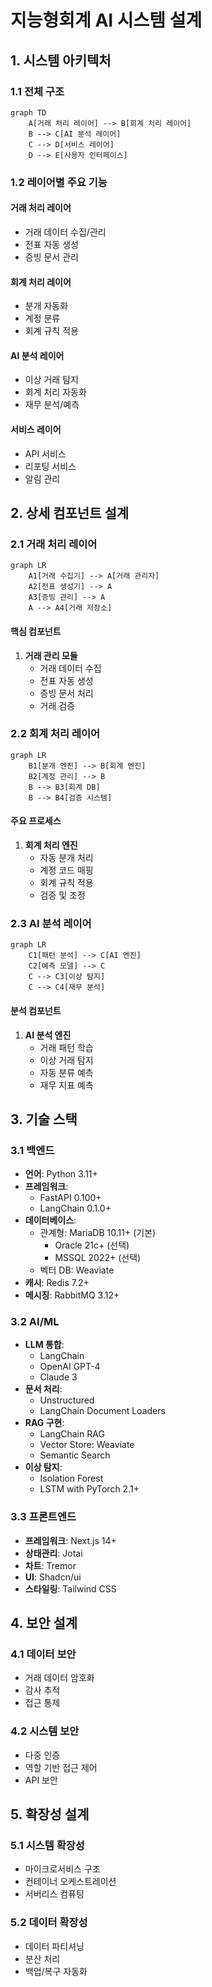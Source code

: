 # 지능형회계 AI 시스템 설계

## 1. 시스템 아키텍처

### 1.1 전체 구조

```mermaid
graph TD
    A[거래 처리 레이어] --> B[회계 처리 레이어]
    B --> C[AI 분석 레이어]
    C --> D[서비스 레이어]
    D --> E[사용자 인터페이스]
```

### 1.2 레이어별 주요 기능

#### 거래 처리 레이어
- 거래 데이터 수집/관리
- 전표 자동 생성
- 증빙 문서 관리

#### 회계 처리 레이어
- 분개 자동화
- 계정 분류
- 회계 규칙 적용

#### AI 분석 레이어
- 이상 거래 탐지
- 회계 처리 자동화
- 재무 분석/예측

#### 서비스 레이어
- API 서비스
- 리포팅 서비스
- 알림 관리

## 2. 상세 컴포넌트 설계

### 2.1 거래 처리 레이어

```mermaid
graph LR
    A1[거래 수집기] --> A[거래 관리자]
    A2[전표 생성기] --> A
    A3[증빙 관리] --> A
    A --> A4[거래 저장소]
```

#### 핵심 컴포넌트
1. **거래 관리 모듈**
   - 거래 데이터 수집
   - 전표 자동 생성
   - 증빙 문서 처리
   - 거래 검증

### 2.2 회계 처리 레이어

```mermaid
graph LR
    B1[분개 엔진] --> B[회계 엔진]
    B2[계정 관리] --> B
    B --> B3[회계 DB]
    B --> B4[검증 시스템]
```

#### 주요 프로세스
1. **회계 처리 엔진**
   - 자동 분개 처리
   - 계정 코드 매핑
   - 회계 규칙 적용
   - 검증 및 조정

### 2.3 AI 분석 레이어

```mermaid
graph LR
    C1[패턴 분석] --> C[AI 엔진]
    C2[예측 모델] --> C
    C --> C3[이상 탐지]
    C --> C4[재무 분석]
```

#### 분석 컴포넌트
1. **AI 분석 엔진**
   - 거래 패턴 학습
   - 이상 거래 탐지
   - 자동 분류 예측
   - 재무 지표 예측

## 3. 기술 스택

### 3.1 백엔드
- **언어**: Python 3.11+
- **프레임워크**: 
  - FastAPI 0.100+
  - LangChain 0.1.0+
- **데이터베이스**: 
  - 관계형: MariaDB 10.11+ (기본)
    - Oracle 21c+ (선택)
    - MSSQL 2022+ (선택)
  - 벡터 DB: Weaviate
- **캐시**: Redis 7.2+
- **메시징**: RabbitMQ 3.12+

### 3.2 AI/ML
- **LLM 통합**:
  - LangChain
  - OpenAI GPT-4
  - Claude 3
- **문서 처리**:
  - Unstructured
  - LangChain Document Loaders
- **RAG 구현**:
  - LangChain RAG
  - Vector Store: Weaviate
  - Semantic Search
- **이상 탐지**: 
  - Isolation Forest
  - LSTM with PyTorch 2.1+

### 3.3 프론트엔드
- **프레임워크**: Next.js 14+
- **상태관리**: Jotai
- **차트**: Tremor
- **UI**: Shadcn/ui
- **스타일링**: Tailwind CSS

## 4. 보안 설계

### 4.1 데이터 보안
- 거래 데이터 암호화
- 감사 추적
- 접근 통제

### 4.2 시스템 보안
- 다중 인증
- 역할 기반 접근 제어
- API 보안

## 5. 확장성 설계

### 5.1 시스템 확장성
- 마이크로서비스 구조
- 컨테이너 오케스트레이션
- 서버리스 컴퓨팅

### 5.2 데이터 확장성
- 데이터 파티셔닝
- 분산 처리
- 백업/복구 자동화 